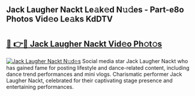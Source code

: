 ## Jack Laugher Nackt Le𝚊k𝚎d N𝚞𝚍es - Part-e8o Photos Vid𝚎o Le𝚊ks KdDTV

# <h2><a href="http://fb60oq.evod.top/?m=Jack+Laugher+Nackt">🔗 👉🔴 Jack Laugher Nackt Vid𝚎o Ph𝚘t𝚘s</a></h2>

[![Jack Laugher Nackt N𝚞d𝚎s](https://i.imgur.com/8V9OHl7.gif)](http://fb60oq.evod.top/?m=Jack+Laugher+Nackt)
Social media star Jack Laugher Nackt who has gained fame for posting lifestyle and dance-related content, including dance trend performances and mini vlogs. Charismatic performer Jack Laugher Nackt, celebrated for their captivating stage presence and entertaining performances. 
